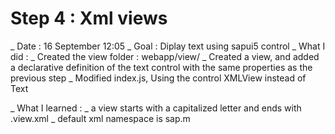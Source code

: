 # Step 4 : Xml views
_ Date : 16 September 12:05
_ Goal : Diplay text using sapui5 control
_ What I did : 
            _ Created the view folder : webapp/view/
            _ Created a view, and added a declarative definition of the text control with the same properties as the previous step
            _ Modified index.js, Using the control XMLView instead of Text

_ What I learned : 
                _ a view starts with a capitalized letter and ends with .view.xml
                _ default xml namespace is sap.m
